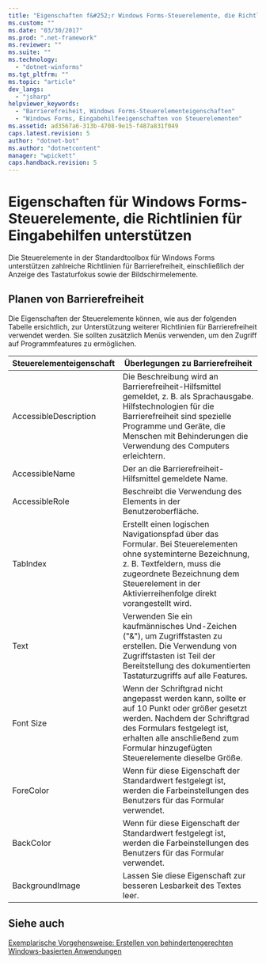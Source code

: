 ```yaml
---
title: "Eigenschaften f&#252;r Windows Forms-Steuerelemente, die Richtlinien f&#252;r Eingabehilfen unterst&#252;tzen | Microsoft Docs"
ms.custom: ""
ms.date: "03/30/2017"
ms.prod: ".net-framework"
ms.reviewer: ""
ms.suite: ""
ms.technology: 
  - "dotnet-winforms"
ms.tgt_pltfrm: ""
ms.topic: "article"
dev_langs: 
  - "jsharp"
helpviewer_keywords: 
  - "Barrierefreiheit, Windows Forms-Steuerelementeigenschaften"
  - "Windows Forms, Eingabehilfeeigenschaften von Steuerelementen"
ms.assetid: ad3567a6-313b-4708-9e15-f487a831f049
caps.latest.revision: 5
author: "dotnet-bot"
ms.author: "dotnetcontent"
manager: "wpickett"
caps.handback.revision: 5
---
```

# Eigenschaften f&#252;r Windows Forms-Steuerelemente, die Richtlinien f&#252;r Eingabehilfen unterst&#252;tzen
Die Steuerelemente in der Standardtoolbox für Windows Forms unterstützen zahlreiche Richtlinien für Barrierefreiheit, einschließlich der Anzeige des Tastaturfokus sowie der Bildschirmelemente.  
  
## Planen von Barrierefreiheit  
 Die Eigenschaften der Steuerelemente können, wie aus der folgenden Tabelle ersichtlich, zur Unterstützung weiterer Richtlinien für Barrierefreiheit verwendet werden.  Sie sollten zusätzlich Menüs verwenden, um den Zugriff auf Programmfeatures zu ermöglichen.  
  
|Steuerelementeigenschaft|Überlegungen zu Barrierefreiheit|  
|------------------------------|--------------------------------------|  
|AccessibleDescription|Die Beschreibung wird an Barrierefreiheit\-Hilfsmittel gemeldet, z. B. als Sprachausgabe.  Hilfstechnologien für die Barrierefreiheit sind spezielle Programme und Geräte, die Menschen mit Behinderungen die Verwendung des Computers erleichtern.|  
|AccessibleName|Der an die Barrierefreiheit\-Hilfsmittel gemeldete Name.|  
|AccessibleRole|Beschreibt die Verwendung des Elements in der Benutzeroberfläche.|  
|TabIndex|Erstellt einen logischen Navigationspfad über das Formular.  Bei Steuerelementen ohne systeminterne Bezeichnung, z. B. Textfeldern, muss die zugeordnete Bezeichnung dem Steuerelement in der Aktivierreihenfolge direkt vorangestellt wird.|  
|Text|Verwenden Sie ein kaufmännisches Und\-Zeichen \("&"\), um Zugriffstasten zu erstellen.  Die Verwendung von Zugriffstasten ist Teil der Bereitstellung des dokumentierten Tastaturzugriffs auf alle Features.|  
|Font Size|Wenn der Schriftgrad nicht angepasst werden kann, sollte er auf 10 Punkt oder größer gesetzt werden.  Nachdem der Schriftgrad des Formulars festgelegt ist, erhalten alle anschließend zum Formular hinzugefügten Steuerelemente dieselbe Größe.|  
|ForeColor|Wenn für diese Eigenschaft der Standardwert festgelegt ist, werden die Farbeinstellungen des Benutzers für das Formular verwendet.|  
|BackColor|Wenn für diese Eigenschaft der Standardwert festgelegt ist, werden die Farbeinstellungen des Benutzers für das Formular verwendet.|  
|BackgroundImage|Lassen Sie diese Eigenschaft zur besseren Lesbarkeit des Textes leer.|  
  
## Siehe auch  
 [Exemplarische Vorgehensweise: Erstellen von behindertengerechten Windows\-basierten Anwendungen](../../../../docs/framework/winforms/advanced/walkthrough-creating-an-accessible-windows-based-application.md)